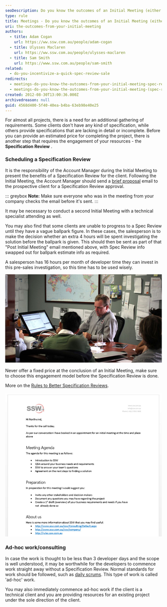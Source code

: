 ```yaml
---
seoDescription: Do you know the outcomes of an Initial Meeting (either Specification Review or Ad Hoc)?
type: rule
title: Meetings - Do you know the outcomes of an Initial Meeting (either Spec Review or Ad Hoc)?
uri: the-outcomes-from-your-initial-meeting
authors:
  - title: Adam Cogan
    url: https://ww.ssw.com.au/people/adam-cogan
  - title: Ulysses Maclaren
    url: https://ww.ssw.com.au/people/ulysses-maclaren
  - title: Sam Smith
    url: https://www.ssw.com.au/people/sam-smith
related:
  - do-you-incentivize-a-quick-spec-review-sale
redirects:
  - meetings-do-you-know-the-outcomes-from-your-initial-meeting-spec-review-or-ad-hoc-work
  - meetings-do-you-know-the-outcomes-from-your-initial-meeting-(spec-review-or-ad-hoc-work)
created: 2012-08-30T13:00:36.000Z
archivedreason: null
guid: 4568d400-5f40-40ea-b4ba-63eb98e40e25
---
```


For almost all projects, there is a need for an additional gathering of requirements. Some clients don't have any kind of specification, while others provide specifications that are lacking in detail or incomplete. Before you can provide an estimated price for completing the project, there is another step that requires the engagement of your resources - the **Specification Review** .

<!--endintro-->

### Scheduling a Specification Review

It is the responsibility of the Account Manager during the Initial Meeting to present the benefits of a Specification Review for the client. Following the Initial Meeting, the Account Manager should send a [brief proposal](/do-you-know-the-difference-between-a-brief-proposal-and-a-specification-review) email to the prospective client for a Specification Review approval.

::: greybox
**Note:** Make sure everyone who was in the meeting from your company checks the email before it's sent.
:::

It may be necessary to conduct a second Initial Meeting with a technical specialist attending as well.

You may also find that some clients are unable to progress to a Spec Review until they have a vague ballpark figure. In these cases, the salesperson is to make the decision whether an extra 4 hours will be spent investigating the solution before the ballpark is given. This should then be sent as part of that "Post Initial Meeting" email mentioned above, with Spec Review info swapped out for ballpark estimate info as required.

A salesperson has 16 hours per month of developer time they can invest in this pre-sales investigation, so this time has to be used wisely.

![Figure: Pre-sale meeting - use time wisely](adam-cogan-ceo-in-a-business-meeting.jpg)

Never offer a fixed price at the conclusion of an Initial Meeting, make sure to choose this engagement model before the Specification Review is done.

More on the [Rules to Better Specification Reviews](/rules-to-better-specification-reviews).

![Figure: Send a brief proposal](Brief-Proposal-MrNorthwind.jpg)

### Ad-hoc work/consulting

In case the work is thought to be less than 3 developer days and the scope is well understood, it may be worthwhile for the developers to commence work straight away without a Specification Review. Normal standards for work should be followed, such as [daily scrums](/methodology-do-you-do-daily-scrums-aka-stand-up-meetings). This type of work is called 'ad-hoc' work.

You may also immediately commence ad-hoc work if the client is a technical client and you are providing resources for an existing project under the sole direction of the client.

